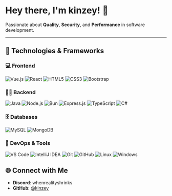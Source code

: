 <div align="left">

# Hey there, I'm kinzey! 👋

Passionate about **Quality**, **Security**, and **Performance** in software development.

---

## 🔧 Technologies & Frameworks

### 💻 **Frontend**

<div>
  <img src="https://img.shields.io/badge/Vue.js-4FC08D?style=flat-square&logo=vue.js&logoColor=white" alt="Vue.js">
  <img src="https://img.shields.io/badge/React-61DAFB?style=flat-square&logo=react&logoColor=white" alt="React">
  <img src="https://img.shields.io/badge/HTML5-E34F26?style=flat-square&logo=html5&logoColor=white" alt="HTML5">
  <img src="https://img.shields.io/badge/CSS3-1572B6?style=flat-square&logo=css3&logoColor=white" alt="CSS3">
  <img src="https://img.shields.io/badge/Bootstrap-7952B3?style=flat-square&logo=bootstrap&logoColor=white" alt="Bootstrap">
</div>

### 🧑‍💻 **Backend**

<div>
  <img src="https://img.shields.io/badge/Java-007396?style=flat-square&logo=java&logoColor=white" alt="Java">
  <img src="https://img.shields.io/badge/Node.js-339933?style=flat-square&logo=node.js&logoColor=white" alt="Node.js">
  <img src="https://img.shields.io/badge/Bun-000000?style=flat-square&logo=bun&logoColor=white" alt="Bun">
  <img src="https://img.shields.io/badge/Express.js-000000?style=flat-square&logo=express&logoColor=white" alt="Express.js">
  <img src="https://img.shields.io/badge/TypeScript-3178C6?style=flat-square&logo=typescript&logoColor=white" alt="TypeScript">
  <img src="https://img.shields.io/badge/C%23-239120?style=flat-square&logo=c-sharp&logoColor=white" alt="C#">
</div>

### 🗄️ **Databases**

<div>
  <img src="https://img.shields.io/badge/MySQL-4479A1?style=flat-square&logo=mysql&logoColor=white" alt="MySQL">
  <img src="https://img.shields.io/badge/MongoDB-47A248?style=flat-square&logo=mongodb&logoColor=white" alt="MongoDB">
</div>

### 🔧 **DevOps & Tools**

<div>
  <img src="https://img.shields.io/badge/VS%20Code-007ACC?style=flat-square&logo=visual-studio-code&logoColor=white" alt="VS Code">
  <img src="https://img.shields.io/badge/IntelliJ%20IDEA-000000?style=flat-square&logo=intellij-idea&logoColor=white" alt="IntelliJ IDEA">
  <img src="https://img.shields.io/badge/Git-F05032?style=flat-square&logo=git&logoColor=white" alt="Git">
  <img src="https://img.shields.io/badge/GitHub-181717?style=flat-square&logo=github&logoColor=white" alt="GitHub">
  <img src="https://img.shields.io/badge/Linux-FCC624?style=flat-square&logo=linux&logoColor=black" alt="Linux">
  <img src="https://img.shields.io/badge/Windows-0078D6?style=flat-square&logo=windows&logoColor=white" alt="Windows">
</div>


## 🌐 Connect with Me

- **Discord**: whenrealityshrinks
- **GitHub**: [@kinzey](https://github.com/kinzey)
